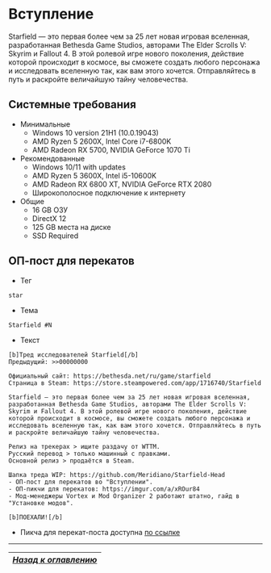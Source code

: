 # Вступление

Starfield — это первая более чем за 25 лет новая игровая вселенная, разработанная Bethesda Game Studios, авторами The Elder Scrolls V: Skyrim и Fallout 4. В этой ролевой игре нового поколения, действие которой происходит в космосе, вы сможете создать любого персонажа и исследовать вселенную так, как вам этого хочется. Отправляйтесь в путь и раскройте величайшую тайну человечества.

## Системные требования

+ Минимальные
    + Windows 10 version 21H1 (10.0.19043)
    + AMD Ryzen 5 2600X, Intel Core i7-6800K
    + AMD Radeon RX 5700, NVIDIA GeForce 1070 Ti
+ Рекомендованные
    + Windows 10/11 with updates
    + AMD Ryzen 5 3600X, Intel i5-10600K
    + AMD Radeon RX 6800 XT, NVIDIA GeForce RTX 2080
    + Широкополосное подключение к интернету
+ Общие
    + 16 GB ОЗУ
    + DirectX 12
    + 125 GB места на диске
    + SSD Required

## ОП-пост для перекатов

+ Тег
```
star
```
+ Тема
```
Starfield #N
```
+ Текст
```
[b]Тред исследователей Starfield[/b]
Предыдущий: >>00000000

Официальный сайт: https://bethesda.net/ru/game/starfield
Страница в Steam: https://store.steampowered.com/app/1716740/Starfield

Starfield — это первая более чем за 25 лет новая игровая вселенная, разработанная Bethesda Game Studios, авторами The Elder Scrolls V: Skyrim и Fallout 4. В этой ролевой игре нового поколения, действие которой происходит в космосе, вы сможете создать любого персонажа и исследовать вселенную так, как вам этого хочется. Отправляйтесь в путь и раскройте величайшую тайну человечества.

Релиз на трекерах > ищите раздачу от WTTM.
Русский перевод > только машинный с правками.
Основной релиз > продаётся в Steam.

Шапка треда WIP: https://github.com/Meridiano/Starfield-Head
- ОП-пост для перекатов во "Вступлении".
- ОП-пикчи для перекатов: https://imgur.com/a/xROur84
- Мод-менеджеры Vortex и Mod Organizer 2 работают штатно, гайд в "Установкe модов".

[b]ПОЕХАЛИ![/b]
```
+ Пикча для перекат-поста доступна [по ссылке](Вступление/Starfield.png)

------

|[*Назад к оглавлению*](https://github.com/Meridiano/Starfield-Head)|
|:---:|